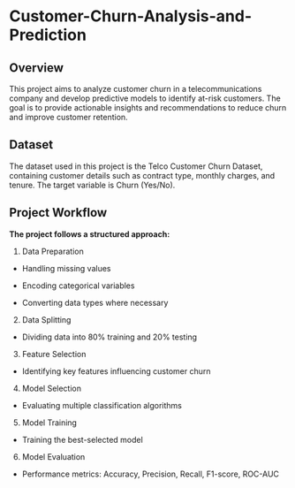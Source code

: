 # Customer-Churn-Analysis-and-Prediction

## Overview

This project aims to analyze customer churn in a telecommunications company and develop predictive models to identify at-risk customers. The goal is to provide actionable insights and recommendations to reduce churn and improve customer retention.

## Dataset

The dataset used in this project is the Telco Customer Churn Dataset, containing customer details such as contract type, monthly charges, and tenure. The target variable is Churn (Yes/No).

## Project Workflow

**The project follows a structured approach:**

1. Data Preparation

- Handling missing values

- Encoding categorical variables

- Converting data types where necessary

2. Data Splitting

- Dividing data into 80% training and 20% testing

3. Feature Selection

- Identifying key features influencing customer churn

4. Model Selection

- Evaluating multiple classification algorithms

5. Model Training

- Training the best-selected model

6. Model Evaluation

- Performance metrics: Accuracy, Precision, Recall, F1-score, ROC-AUC

